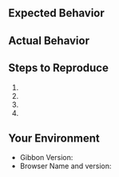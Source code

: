 <!--- Provide a general summary of the issue and why you consider it to be a bug -->

## Expected Behavior
<!--- Tell us what should happen -->

## Actual Behavior
<!--- Tell us what happens instead -->

## Steps to Reproduce
<!--- Provide a set of steps to reproduce this bug. -->
1.
2.
3.
4.

## Your Environment
<!--- Include as many relevant details about the environment you experienced the bug in -->
* Gibbon Version:
* Browser Name and version:
